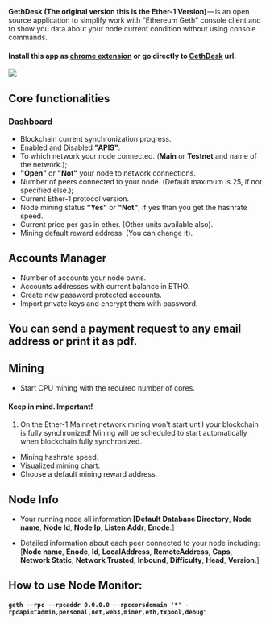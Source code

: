 


**GethDesk (The original version this is the Ether-1 Version)** — is an open source application to simplify work with “Ethereum Geth” console client and to show you data about your node current condition without using console commands.
#### Install this app as [chrome extension](https://chrome.google.com/webstore/detail/ethereum-gethdesk/ldbikceofpgkjbmoijglmnaphdcfmklp?hl=uk) or go directly to <a href='http://cryptobit-env.7hiybanifg.eu-central-1.elasticbeanstalk.com/gethdesk/index.html'>GethDesk</a> url.
<a href='https://chrome.google.com/webstore/detail/ethereum-gethdesk/ldbikceofpgkjbmoijglmnaphdcfmklp?hl=ru'  target="_blank">
 <img src='https://github.com/edmlbox/CryptoBit-Bitcoin-wallet/blob/master/readmeIMG/chrome-web-store.png'/>
</a>

## Core functionalities
### Dashboard
* Blockchain current synchronization progress.
* Enabled and Disabled **"APIS"**.
* To which network your node connected. (**Main** or **Testnet** and name of
   the network.);
* **"Open"** or **"Not"** your node to network connections.
* Number of peers connected to your node. (Default maximum is 25, if not
   specified else.);
* Current Ether-1 protocol version.
* Node mining status **"Yes"** or **"Not"**, if yes than you get the hashrate speed.
* Current price per gas in ether. (Other units available also).
* Mining default reward address. (You can change it).



## Accounts Manager
* Number of accounts your node owns.
* Accounts addresses with current balance in ETHO.
* Create new password protected accounts.
* Import private keys and encrypt them with password.


## You can send a payment request to any email address or print it as pdf.

## Mining
* Start CPU mining with the required number of cores.

#### Keep in mind. Important!

1. On the Ether-1 Mainnet network mining won't start until your blockchain is fully synchronized! Mining will be scheduled to start automatically when blockchain fully synchronized.

* Mining hashrate speed.
* Visualized mining chart.
* Choose a default mining reward address.

## Node Info
* Your running node all information **[Default Database Directory**, **Node name**, **Node
  Id**, **Node Ip**, **Listen Addr**, **Enode**.]

* Detailed information about each peer connected to your node including: [**Node name**, **Enode**, **Id**,
  **LocalAddress**, **RemoteAddress**, **Caps**, **Network Static**, **Network Trusted**,
  **Inbound**, **Difficulty**, **Head**, **Version**.]

## How to use Node Monitor:

#### `geth --rpc --rpcaddr 0.0.0.0 --rpccorsdomain '*' -rpcapi="admin,personal,net,web3,miner,eth,txpool,debug"`
